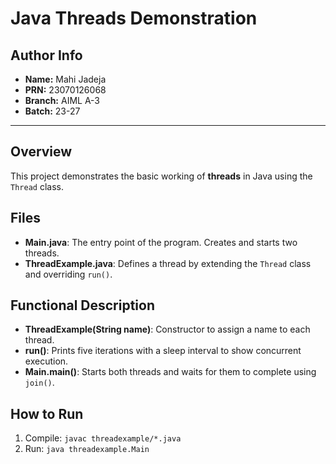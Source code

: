 # Java Threads Demonstration
##  Author Info

- **Name:** Mahi Jadeja  
- **PRN:** 23070126068
- **Branch:** AIML A-3  
- **Batch:** 23-27  

---

## Overview

This project demonstrates the basic working of **threads** in Java using the `Thread` class.

## Files

- **Main.java**: The entry point of the program. Creates and starts two threads.
- **ThreadExample.java**: Defines a thread by extending the `Thread` class and overriding `run()`.

## Functional Description

- **ThreadExample(String name)**: Constructor to assign a name to each thread.
- **run()**: Prints five iterations with a sleep interval to show concurrent execution.
- **Main.main()**: Starts both threads and waits for them to complete using `join()`.

## How to Run

1. Compile: `javac threadexample/*.java`
2. Run: `java threadexample.Main`




